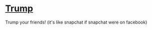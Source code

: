[Trump](http://trumpyourfriends.com)
===================================

Trump your friends! (it's like snapchat if snapchat were on facebook)
